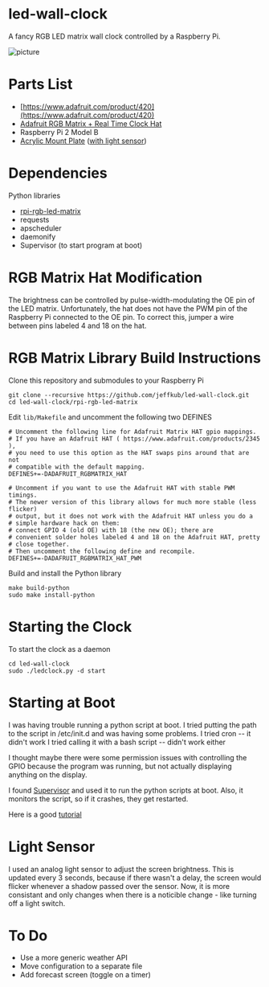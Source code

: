 # led-wall-clock
A fancy RGB LED matrix wall clock controlled by a Raspberry Pi.

![picture](https://cloud.githubusercontent.com/assets/8151645/14007063/6deb76d6-f149-11e5-8a30-1efc0c79715d.jpg)

# Parts List
- [https://www.adafruit.com/product/420](https://www.adafruit.com/product/420)
- [Adafruit RGB Matrix + Real Time Clock Hat](https://www.adafruit.com/product/2345)
- Raspberry Pi 2 Model B
- [Acrylic Mount Plate](http://www.ponoko.com/build-your-own/furniture/led-wall-clock-plate-13293#) ([with light sensor](http://www.ponoko.com/build-your-own/furniture/led-wall-clock-plate-rev2-13311))

# Dependencies
Python libraries
- [rpi-rgb-led-matrix](https://github.com/hzeller/rpi-rgb-led-matrix)
- requests
- apscheduler
- daemonify
- Supervisor (to start program at boot)

# RGB Matrix Hat Modification
The brightness can be controlled by pulse-width-modulating the OE pin of the LED matrix.  Unfortunately, the hat does not have the PWM pin of the Raspberry Pi connected to the OE pin.  To correct this, jumper a wire between pins labeled 4 and 18 on the hat.

# RGB Matrix Library Build Instructions
Clone this repository and submodules to your Raspberry Pi
```
git clone --recursive https://github.com/jeffkub/led-wall-clock.git
cd led-wall-clock/rpi-rgb-led-matrix
```
Edit `lib/Makefile` and uncomment the following two DEFINES
```
# Uncomment the following line for Adafruit Matrix HAT gpio mappings.
# If you have an Adafruit HAT ( https://www.adafruit.com/products/2345 ),
# you need to use this option as the HAT swaps pins around that are not
# compatible with the default mapping.
DEFINES+=-DADAFRUIT_RGBMATRIX_HAT

# Uncomment if you want to use the Adafruit HAT with stable PWM timings.
# The newer version of this library allows for much more stable (less flicker)
# output, but it does not work with the Adafruit HAT unless you do a
# simple hardware hack on them:
# connect GPIO 4 (old OE) with 18 (the new OE); there are
# convenient solder holes labeled 4 and 18 on the Adafruit HAT, pretty
# close together.
# Then uncomment the following define and recompile.
DEFINES+=-DADAFRUIT_RGBMATRIX_HAT_PWM
```
Build and install the Python library
```
make build-python
sudo make install-python
```
# Starting the Clock
To start the clock as a daemon
```
cd led-wall-clock
sudo ./ledclock.py -d start
```

# Starting at Boot
I was having trouble running a python script at boot. I tried putting the path to the script in /etc/init.d and was having some problems.
I tried cron -- it didn't work
I tried calling it with a bash script -- didn't work either

I thought maybe there were some permission issues with controlling the GPIO because the program was running, but not actually displaying anything on the display.

I found [Supervisor](http://supervisord.org/) and used it to run the python scripts at boot. Also, it monitors the script, so if it crashes, they get restarted.

Here is a good [tutorial](https://serversforhackers.com/monitoring-processes-with-supervisord)

# Light Sensor

I used an analog light sensor to adjust the screen brightness. This is updated every 3 seconds, because if there wasn't a delay, the screen would flicker whenever a shadow passed over the sensor. Now, it is more consistant and only changes when there is a noticible change - like turning off a light switch. 

# To Do
- Use a more generic weather API
- Move configuration to a separate file
- Add forecast screen (toggle on a timer)
